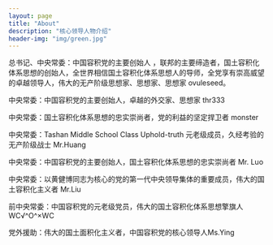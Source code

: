 ```yaml
---
layout: page
title: "About"
description: "核心领导人物介绍" 
header-img: "img/green.jpg"
---
```


总书记、中央常委：中国容积党的主要创始人 ，联邦的主要缔造者，国土容积化体系思想的创始人，全世界相信国土容积化体系思想人的导师，全党享有崇高威望的卓越领导人，伟大的无产阶级思想家、思想家、思想家 ovuleseed。  

中央常委：中国容积党的主要创始人，卓越的外交家、思想家 thr333

中央常委：国土容积化体系思想的忠实崇尚者，党的利益的坚定捍卫者 monster

中央常委：Tashan Middle School Class Uphold-truth 元老级成员，久经考验的无产阶级战士 Mr.Huang

中央常委：中国容积党的主要创始人，国土容积化体系思想的忠实崇尚者 Mr. Luo

中央常委：以黄健博同志为核心的党的第一代中央领导集体的重要成员，伟大的国土容积化主义者 Mr.Liu

前中央常委：中国容积党的元老级党员，伟大的国土容积化体系思想擎旗人 WC√^O^×WC

党外援助：伟大的国土面积化主义者，中国容积党的核心领导人Ms.Ying

